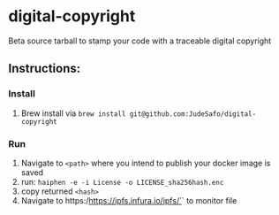 # digital-copyright
Beta
source tarball to stamp your code with a traceable digital copyright

## Instructions:

### Install
1. Brew install via `brew install git@github.com:JudeSafo/digital-copyright`

### Run
1. Navigate to `<path>` where you intend to publish your docker image is saved
2. run: `haiphen -e -i License -o LICENSE_sha256hash.enc`
3. copy returned `<hash>`
4. Navigate to https:/https://ipfs.infura.io/ipfs/`<hash>` to monitor file
